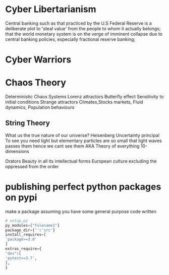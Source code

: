 # Cyber Libertarianism

Central banking such as that practiced by the U.S Federal Reserve is a deliberate plot to 'steal value' from the people to whom it actually belongs;
that the world monetary system is on the verge of imminent collapse due to central banking policies, especially fractional reserve banking;

# Cyber Warriors


# Chaos Theory
Deterministic Chaos Systems
Lorenz attractors
Butterfly effect
Sensitivity to initial conditions
Strange attractors
Climates,Stocks markets, Fluid dynamics, Population behaviours

## String Theory
What us the true nature of our universe?
Heisenberg Uncertainty principal
To see you need light but elementary particles are so small that light waves passes them hence we cant see them
AKA Theory of everything
10-dimensions


Orators
Beauty in all its intellectual forms
European culture
excluding the oppressed from the order

# publishing perfect python packages on pypi
make a package
assuming you have some general purpose code written

```python
# setup.py
py_modules=["fulename1"]
package_dir={'':'src'}
install_requires=[
'package>=3.0'
]
extras_require={
"dev":[
'pytest>=3.7',
],
}
```
